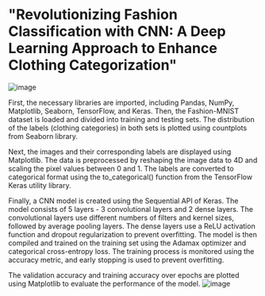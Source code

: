 # "Revolutionizing Fashion Classification with CNN: A Deep Learning Approach to Enhance Clothing Categorization"
![image](https://user-images.githubusercontent.com/47351536/223467909-0909059e-26af-4a3d-b940-cac1a4c233d4.png)

First, the necessary libraries are imported, including Pandas, NumPy, Matplotlib, Seaborn, TensorFlow, and Keras. Then, the Fashion-MNIST dataset is loaded and divided into training and testing sets. The distribution of the labels (clothing categories) in both sets is plotted using countplots from Seaborn library.

Next, the images and their corresponding labels are displayed using Matplotlib. The data is preprocessed by reshaping the image data to 4D and scaling the pixel values between 0 and 1. The labels are converted to categorical format using the to_categorical() function from the TensorFlow Keras utility library.

Finally, a CNN model is created using the Sequential API of Keras. The model consists of 5 layers - 3 convolutional layers and 2 dense layers. The convolutional layers use different numbers of filters and kernel sizes, followed by average pooling layers. The dense layers use a ReLU activation function and dropout regularization to prevent overfitting. The model is then compiled and trained on the training set using the Adamax optimizer and categorical cross-entropy loss. The training process is monitored using the accuracy metric, and early stopping is used to prevent overfitting.

The validation accuracy and training accuracy over epochs are plotted using Matplotlib to evaluate the performance of the model.
![image](https://user-images.githubusercontent.com/47351536/223468022-e3351af0-c663-4ebe-9299-c11c24042c25.png)

